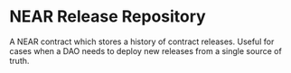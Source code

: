 # NEAR Release Repository

A NEAR contract which stores a history of contract releases. Useful for cases
when a DAO needs to deploy new releases from a single source of truth.
